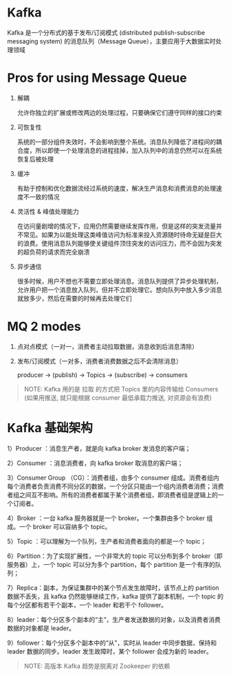# Kafka

Kafka 是一个分布式的基于发布/订阅模式 (distributed publish-subscribe messaging system) 的消息队列（Message Queue），主要应用于大数据实时处理领域

# Pros for using Message Queue

1. 解耦

    允许你独立的扩展或修改两边的处理过程，只要确保它们遵守同样的接口约束

2. 可恢复性

    系统的一部分组件失效时，不会影响到整个系统。消息队列降低了进程间的耦合度，所以即使一个处理消息的进程挂掉，加入队列中的消息仍然可以在系统恢复后被处理

3. 缓冲

    有助于控制和优化数据流经过系统的速度，解决生产消息和消费消息的处理速度不一致的情况

4. 灵活性 & 峰值处理能力

    在访问量剧增的情况下，应用仍然需要继续发挥作用，但是这样的突发流量并不常见。如果为以能处理这类峰值访问为标准来投入资源随时待命无疑是巨大的浪费。使用消息队列能够使关键组件顶住突发的访问压力，而不会因为突发的超负荷的请求而完全崩溃

5. 异步通信

    很多时候，用户不想也不需要立即处理消息。消息队列提供了异步处理机制，允许用户把一个消息放入队列，但并不立即处理它。想向队列中放入多少消息就放多少，然后在需要的时候再去处理它们

# MQ 2 modes

1. 点对点模式（一对一，消费者主动拉取数据，消息收到后消息清除）

2. 发布/订阅模式（一对多，消费者消费数据之后不会清除消息）

    producer -> (publish) -> Topics -> (subscribe) -> consumers

> NOTE: Kafka 用的是 拉取 的方式把 Topics 里的内容传输给 Consumers (如果用推送, 就只能根据 consumer 最低承载力推送, 对资源会有浪费)

# Kafka 基础架构

1）Producer ：消息生产者，就是向 kafka broker 发消息的客户端；

2）Consumer ：消息消费者，向 kafka broker 取消息的客户端；

3）Consumer Group （CG）：消费者组，由多个 consumer 组成。消费者组内每个消费者负责消费不同分区的数据，一个分区只能由一个组内消费者消费；消费者组之间互不影响。所有的消费者都属于某个消费者组，即消费者组是逻辑上的一个订阅者。

4）Broker ：一台 kafka 服务器就是一个 broker。一个集群由多个 broker 组成。一个 broker 可以容纳多个 topic。

5）Topic ：可以理解为一个队列，生产者和消费者面向的都是一个 topic；

6）Partition：为了实现扩展性，一个非常大的 topic 可以分布到多个 broker（即服务器）上，一个 topic 可以分为多个 partition，每个 partition 是一个有序的队列；

7）Replica：副本，为保证集群中的某个节点发生故障时，该节点上的 partition 数据不丢失，且 kafka 仍然能够继续工作，kafka 提供了副本机制，一个 topic 的每个分区都有若干个副本，一个 leader 和若干个 follower。

8）leader：每个分区多个副本的“主”，生产者发送数据的对象，以及消费者消费数据的对象都是 leader。

9）follower：每个分区多个副本中的“从”，实时从 leader 中同步数据，保持和 leader 数据的同步。leader 发生故障时，某个 follower 会成为新的 leader。

> NOTE: 高版本 Kafka 趋势是脱离对 Zookeeper 的依赖
